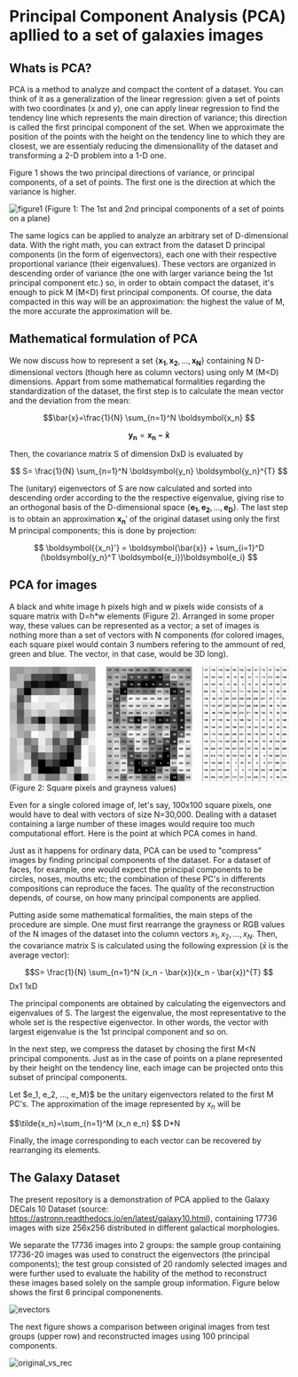 # Principal Component Analysis (PCA) apllied to a set of galaxies images

## Whats is PCA?

PCA is a method to analyze and compact the content of a dataset. You can think of it as a generalization of the linear regression: given a set of points with two coordinates (x and y), one can apply linear regression to find the tendency line which represents the main direction of variance; this direction is called the first principal component of the set. When we approximate the position of the points with the height on the tendency line to which they are closest, we are essentialy reducing the dimensionallity of the dataset and transforming a 2-D problem into a 1-D one.

Figure 1 shows the two principal directions of variance, or principal components, of a set of points. The first one is the direction at which the variance is higher.

![figure1](https://github.com/rafael-raiser/portfolio_pca/assets/142827112/ed1c2513-b4b6-4986-80fd-0a8eacf3a9ae)
(Figure 1: The 1st and 2nd principal components of a set of points on a plane)

The same logics can be applied to analyze an arbitrary set of D-dimensional data. With the right math, you can extract from the dataset D principal components (in the form of eigenvectors), each one with their respective proportional variance (their eigenvalues). These vectors are organized in descending order of variance (the one with larger variance being the 1st principal component etc.) so, in order to obtain compact the dataset, it's enough to pick M (M<D) first principal components. Of course, the data compacted in this way will be an approximation: the highest the value of M, the more accurate the approximation will be.

## Mathematical formulation of PCA

We now discuss how to represent a set $\{\boldsymbol{x_1},\boldsymbol{x_2},...,\boldsymbol{x_N}\}$ containing N D-dimensional vectors (though here as column vectors) using only M (M<D) dimensions. Appart from some mathematical formalities regarding the standardization of the dataset, the first step is to calculate the mean vector and the deviation from the mean:

$$\bar{x}=\frac{1}{N} \sum_{n=1}^N \boldsymbol{x_n} $$

$$ \boldsymbol{y_n} = \boldsymbol{x_n - \bar{x}} $$

Then, the covariance matrix S of dimension DxD is evaluated by

$$ S= \frac{1}{N} \sum_{n=1}^N \boldsymbol{y_n} \boldsymbol{y_n}^{T}  $$

The (unitary) eigenvectors of S are now calculated and sorted into descending order according to the the respective eigenvalue, giving rise to an orthogonal basis of the D-dimensional space $\{\boldsymbol{e_1}, \boldsymbol{e_2}, ..., \boldsymbol{e_D}\}$. The last step is to obtain an approximation $\boldsymbol{{x_n}}'$ of the original dataset using only the first M principal components; this is done by projection:

$$ \boldsymbol{{x_n}'} = \boldsymbol{\bar{x}} + \sum_{i=1}^D (\boldsymbol{y_n}^T \boldsymbol{e_i})\boldsymbol{e_i} $$

## PCA for images

A black and white image h pixels high and w pixels wide consists of a square matrix with D=h*w elements (Figure 2). Arranged in some proper way, these values can be represented as a vector; a set of images is nothing more than a set of vectors with N components (for colored images, each square pixel would contain 3 numbers refering to the ammount of red, green and blue. The vector, in that case, would be 3D long).

![figure2](https://github.com/rafael-raiser/portfolio_pca/blob/main/images/imagematrix.png)
(Figure 2: Square pixels and grayness values)

Even for a single colored image of, let's say, 100x100 square pixels, one would have to deal with vectors of size N=30,000. Dealing with a dataset containing a large number of these images would require too much computational effort. Here is the point at which PCA comes in hand.

Just as it happens for ordinary data, PCA can be used to "compress" images by finding principal components of the dataset. For a dataset of faces, for example, one would expect the principal components to be circles, noses, mouths etc; the combination of these PC's in differents compositions can reproduce the faces. The quality of the reconstruction depends, of course, on how many principal components are applied.

Putting aside some mathematical formalities, the main steps of the procedure are simple. One must first rearrange the grayness or RGB values of the N images of the dataset into the column vectors $x_1, x_2, ..., x_N$. Then, the covariance matrix S is calculated using the following expression ($\bar{x}$ is the average vector):

$$S= \frac{1}{N} \sum_{n=1}^N (x_n - \bar{x})(x_n - \bar{x})^{T}  $$ Dx1 1xD

The principal components are obtained by calculating the eigenvectors and eigenvalues of S. The largest the eigenvalue, the most representative to the whole set is the respective eigenvector. In other words, the vector with largest eigenvalue is the 1st principal component and so on.

In the next step, we compress the dataset by chosing the first M<N principal components. Just as in the case of points on a plane represented by their height on the tendency line, each image can be projected onto this subset of principal components. 

Let $e_1, e_2, ..., e_M}$ be the unitary eigenvectors related to the first M PC's. The approximation of the image represented by $x_n$ will be

$$\tilde{x_n}=\sum_{n=1}^M (x_n e_n} $$ D*N

Finally, the image corresponding to each vector can be recovered by rearranging its elements.

## The Galaxy Dataset

The present repository is a demonstration of PCA applied to the Galaxy DECals 10 Dataset (source: https://astronn.readthedocs.io/en/latest/galaxy10.html), containing 17736 images with size 256x256 distributed in different galactical morphologies.

We separate the 17736 images into 2 groups: the sample group containing 17736-20 images was used to construct the eigenvectors (the principal components); the test group consisted of 20 randomly selected images and were further used to evaluate the hability of the method to reconstruct these images based solely on the sample group information. Figure below shows the first 6 principal componenents.

![evectors](https://github.com/rafael-raiser/portfolio_pca/assets/142827112/15c764f0-2b4a-4cc7-adbe-3e888955bb43)

The next figure shows a comparison between original images from test groups (upper row) and reconstructed images using 100 principal components.

![original_vs_rec](https://github.com/rafael-raiser/portfolio_pca/assets/142827112/9619d4a7-70af-40b2-a435-216615de1f28)






